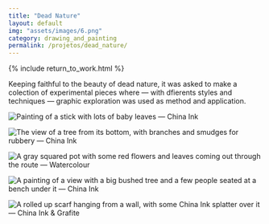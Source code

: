 ```yaml
---
title: "Dead Nature"
layout: default
img: "assets/images/6.png"
category: drawing_and_painting
permalink: /projetos/dead_nature/
---
```


{% include return_to_work.html %}

Keeping faithful to the beauty of dead nature, it was asked to make a colection of experimental pieces where — with dfierents styles and techniques — graphic exploration was used as method and application.

![Painting of a stick with lots of baby leaves — China Ink]({{site.baseurl}}/assets/images/6.png "Stuck — done in China Ink")

![The view of a tree from its bottom, with branches and smudges for rubbery — China Ink]({{site.baseurl}}/assets/images/7.png "Sticks — done in China Ink")

![A gray squared pot with some red flowers and leaves coming out through the route — Watercolour]({{site.baseurl}}/assets/images/8.png "Smells like perfume — done in watercolour")

![A painting of a view with a big bushed tree and a few people seated at a bench under it — China Ink]({{site.baseurl}}/assets/images/9.png "Tree with a view — done in China Ink")

![A rolled up scarf hanging from a wall, with some China Ink splatter over it — China Ink & Grafite]({{site.baseurl}}/assets/images/17.png "The forgotten scarf — done in grafite and China Ink")
